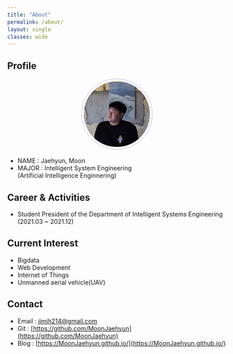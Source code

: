 ```yaml
---
title: "About"
permalink: /about/
layout: single
classes: wide
---
```


## Profile
<center><img src="/assets/images/me.jpg" width="30%" height="30%" style="
border: 1px solid #cab6de;
border-radius: 50%;
padding: 5px;
-moz-border-radius: 50%;
-khtml-border-radius: 50%;
-webkit-border-radius: 50%;
"></center>


* NAME : Jaehyun, Moon
* MAJOR : Intelligent System Engineering  
    (Artificial Intelligence Enginnering)

## Career & Activities
 - Student President of the Department of Intelligent Systems Engineering
 (2021.03 ~ 2021.12)
## Current Interest
 * Bigdata
 * Web Development
 * Internet of Things
 * Unmanned aerial vehicle(UAV)

## Contact
 * Email : jjmjh214@gmail.com
 * Git : [https://github.com/MoonJaehyun](https://github.com/MoonJaehyun)
 * Blog : [https://MoonJaehyun.github.io/](https://MoonJaehyun.github.io/)


